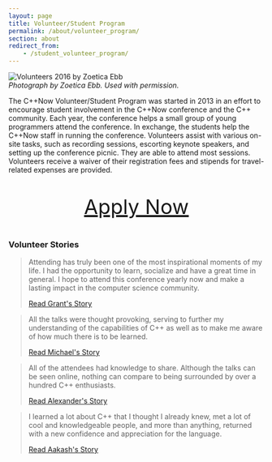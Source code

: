 ```yaml
---
layout: page
title: Volunteer/Student Program
permalink: /about/volunteer_program/
section: about
redirect_from:
    - /student_volunteer_program/
---
```


![Volunteers 2016 by Zoetica Ebb](/assets/img/volunteers/Volunteers2016.jpg "Volunteers 2016 by Zoetica Ebb")<br>
*Photograph by Zoetica Ebb. Used with permission.*

The C++Now Volunteer/Student Program was started in 2013 in an effort to encourage student involvement in the C++Now conference and the C++ community. Each year, the conference helps a small group of young programmers attend the conference. In exchange, the students help the C++Now staff in running the conference. Volunteers assist with various on-site tasks, such as recording sessions, escorting keynote speakers, and setting up the conference picnic. They are able to attend most sessions. Volunteers receive a waiver of their registration fees and stipends for travel-related expenses are provided.

<p style="text-align: center; font-size: 40px;"><a href="/about/volunteer_program/apply/">Apply Now</a></p>

### Volunteer Stories

<blockquote class="quoteBox">
    <span class="quoteBoxImage" style="background-image: url(/assets/img/volunteers/grant_mercer.jpg);"></span>
    <p class="quoteBoxText">
        Attending has truly been one of the most inspirational moments of my life. I had the opportunity to learn, socialize and have a great time in general. I hope to attend this conference yearly now and make a lasting impact in the computer science community.
    </p>
    <a href="/about/volunteer_program/grant_mercers_volunteer_story/" class="quoteBoxRightLink">Read Grant's Story</a>
</blockquote>

<blockquote class="quoteBox">
    <span class="quoteBoxImage" style="background-image: url(/assets/img/volunteers/michael_lesane.jpg);"></span>
    <p class="quoteBoxText">
        All the talks were thought provoking, serving to further my understanding of the capabilities of C++ as well as to make me aware of how much there is to be learned.
    </p>
    <a href="/about/volunteer_program/michael_lesane_volunteer_story/" class="quoteBoxRightLink">Read Michael's Story</a>
</blockquote>

<blockquote class="quoteBox">
    <span class="quoteBoxImage" style="background-image: url(/assets/img/volunteers/alexander_duchene.jpg);"></span>
    <p class="quoteBoxText">
        All of the attendees had knowledge to share. Although the talks can be seen online, nothing can compare to being surrounded by over a hundred C++ enthusiasts.
    </p>
    <a href="/about/volunteer_program/alexander_duchene_volunteer_story/" class="quoteBoxRightLink">Read Alexander's Story</a>
</blockquote>

<blockquote class="quoteBox">
    <span class="quoteBoxImage" style="background-image: url(/assets/img/volunteers/aakash_goel.jpg);"></span>
    <p class="quoteBoxText">
        I learned a lot about C++ that I thought I already knew, met a lot of cool and knowledgeable people, and more than anything, returned with a new confidence and appreciation for the language.
    </p>
    <a href="/about/volunteer_program/aakash_goel_volunteer_story/" class="quoteBoxRightLink">Read Aakash's Story</a>
</blockquote>
